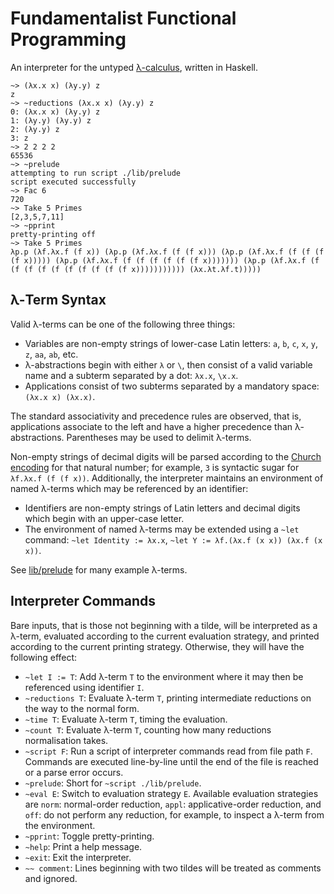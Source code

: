 # Fundamentalist Functional Programming

An interpreter for the untyped [λ-calculus](https://en.wikipedia.org/wiki/Lambda_calculus), written in Haskell.

```
~> (λx.x x) (λy.y) z
z
~> ~reductions (λx.x x) (λy.y) z
0: (λx.x x) (λy.y) z
1: (λy.y) (λy.y) z
2: (λy.y) z
3: z
~> 2 2 2 2
65536
~> ~prelude
attempting to run script ./lib/prelude
script executed successfully
~> Fac 6
720
~> Take 5 Primes
[2,3,5,7,11]
~> ~pprint
pretty-printing off
~> Take 5 Primes
λp.p (λf.λx.f (f x)) (λp.p (λf.λx.f (f (f x))) (λp.p (λf.λx.f (f (f (f (f x))))) (λp.p (λf.λx.f (f (f (f (f (f (f x))))))) (λp.p (λf.λx.f (f (f (f (f (f (f (f (f (f (f x))))))))))) (λx.λt.λf.t)))))
```

## λ-Term Syntax

Valid λ-terms can be one of the following three things:

* Variables are non-empty strings of lower-case Latin letters: `a`, `b`, `c`, `x`, `y`, `z`, `aa`, `ab`, etc.
* λ-abstractions begin with either `λ` or `\`, then consist of a valid variable name and a subterm separated by a dot: `λx.x`, `\x.x`.
* Applications consist of two subterms separated by a mandatory space: `(λx.x x) (λx.x)`.

The standard associativity and precedence rules are observed, that is, applications associate to the left and have a higher precedence than λ-abstractions.
Parentheses may be used to delimit λ-terms.

Non-empty strings of decimal digits will be parsed according to the [Church encoding](https://en.wikipedia.org/wiki/Church_encoding) for that natural number; for example, `3` is syntactic sugar for `λf.λx.f (f (f x))`.
Additionally, the interpreter maintains an environment of named λ-terms which may be referenced by an identifier:

* Identifiers are non-empty strings of Latin letters and decimal digits which begin with an upper-case letter.
* The environment of named λ-terms may be extended using a `~let` command: `~let Identity := λx.x`, `~let Y := λf.(λx.f (x x)) (λx.f (x x))`.

See [lib/prelude](lib/prelude) for many example λ-terms.

## Interpreter Commands

Bare inputs, that is those not beginning with a tilde, will be interpreted as a λ-term, evaluated according to the current evaluation strategy, and printed according to the current printing strategy.
Otherwise, they will have the following effect:

* `~let I := T`: Add λ-term `T` to the environment where it may then be referenced using identifier `I`.
* `~reductions T`: Evaluate λ-term `T`, printing intermediate reductions on the way to the normal form.
* `~time T`: Evaluate λ-term `T`, timing the evaluation.
* `~count T`: Evaluate λ-term `T`, counting how many reductions normalisation takes.
* `~script F`: Run a script of interpreter commands read from file path `F`. Commands are executed line-by-line until the end of the file is reached or a parse error occurs.
* `~prelude`: Short for `~script ./lib/prelude`.
* `~eval E`: Switch to evaluation strategy `E`. Available evaluation strategies are `norm`: normal-order reduction, `appl`: applicative-order reduction, and `off`: do not perform any reduction, for example, to inspect a λ-term from the environment.
* `~pprint`: Toggle pretty-printing.
* `~help`: Print a help message.
* `~exit`: Exit the interpreter.
* `~~ comment`: Lines beginning with two tildes will be treated as comments and ignored.
